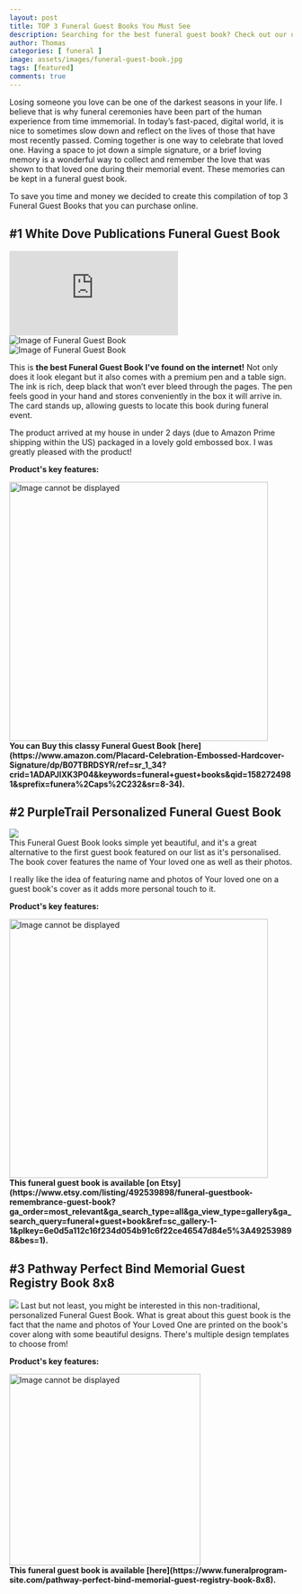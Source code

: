 ```yaml
---
layout: post
title: TOP 3 Funeral Guest Books You Must See
description: Searching for the best funeral guest book? Check out our ultimate list of the top 3 funeral guest books that you can buy online! Every guest book on our list has unique and amazing features.
author: Thomas
categories: [ funeral ]
image: assets/images/funeral-guest-book.jpg
tags: [featured]
comments: true
---
```

Losing someone you love can be one of the darkest seasons in your life. I believe that is why funeral ceremonies have been part of the human experience from time immemorial. 
In today’s fast-paced, digital world, it is nice to sometimes slow down and reflect on the lives of those that have most recently passed. 
Coming together is one way to celebrate that loved one. Having a space to jot down a simple signature, or a brief loving memory is a wonderful way to collect and remember 
the love that was shown to that loved one during their memorial event. These memories can be kept in a funeral guest book.

To save you time and money we decided to create this compilation of top 3 Funeral Guest Books that you can purchase online.


## #1 White Dove Publications Funeral Guest Book

<div class="embed-responsive embed-responsive-16by9">
    <iframe class="embed-responsive-item rounded-corners" src="https://www.youtube.com/embed/CV1w4NYGgaM" frameborder="0" allow="accelerometer; autoplay; encrypted-media; gyroscope; picture-in-picture" allowfullscreen></iframe>
</div>
<div class="gallery">
    <div class="gallery-img img-col-2">
        <img class="rounded-corners" src="https://images-na.ssl-images-amazon.com/images/I/81Mn6LA3TnL._SL1500_.jpg" alt="Image of Funeral Guest Book" />
    </div>
    <div class="gallery-img img-col-2">
        <img class="rounded-corners" src="https://images-na.ssl-images-amazon.com/images/I/710629CkaGL._SL1500_.jpg" alt="Image of Funeral Guest Book" />
    </div>
</div>

This is **the best Funeral Guest Book I've found on the internet!** Not only does it look elegant but it also comes with a premium pen and a table sign. The ink is rich, deep black that won’t ever bleed through the pages. The pen feels good in your hand and stores conveniently in the box it will arrive in. The card stands up, allowing guests to locate this book during funeral event.

The product arrived at my house in under 2 days (due to Amazon Prime shipping within the US) packaged in a lovely gold embossed box. I was greatly pleased with the product!

<p><b>Product's key features:</b></p>
<img src="{{site.baseurl}}/assets/images/funeral-guest-book-features-1.png" alt="Image cannot be displayed" width="460" /><br>
<b>You can Buy this classy Funeral Guest Book [here](https://www.amazon.com/Placard-Celebration-Embossed-Hardcover-Signature/dp/B07TBRDSYR/ref=sr_1_34?crid=1ADAPJIXK3P04&keywords=funeral+guest+books&qid=1582724981&sprefix=funera%2Caps%2C232&sr=8-34).</b>

## #2 PurpleTrail Personalized Funeral Guest Book

<img class="rounded-corners" src="{{site.baseurl}}/assets/images/personalized-funeral-guest-book.jpg" /><br>
This Funeral Guest Book looks simple yet beautiful, and it's a great alternative to the first guest book featured on our list as it's personalised. The book cover features the name of Your loved one as well as their photos.

I really like the idea of featuring name and photos of Your loved one on a guest book's cover as it adds more personal touch to it.

<p><b>Product's key features:</b></p>
<img src="{{site.baseurl}}/assets/images/funeral-guest-book-features-2.png" alt="Image cannot be displayed" width="460" /><br>
<b>This funeral guest book is available [on Etsy](https://www.etsy.com/listing/492539898/funeral-guestbook-remembrance-guest-book?ga_order=most_relevant&ga_search_type=all&ga_view_type=gallery&ga_search_query=funeral+guest+book&ref=sc_gallery-1-1&plkey=6e0d5a112c16f234d054b91c6f22ce46547d84e5%3A492539898&bes=1).</b>

## #3 Pathway Perfect Bind Memorial Guest Registry Book 8x8

<img class="rounded-corners" src="{{site.baseurl}}/assets/images/pathway-perfect-bind-memorial-guest-registry-book.jpg" />
Last but not least, you might be interested in this non-traditional, personalized Funeral Guest Book. What is great about this guest book is the fact that the name and photos of Your Loved One are printed on the book's cover along with some beautiful designs. There's multiple design templates to choose from!

<p><b>Product's key features:</b></p>
<img src="{{site.baseurl}}/assets/images/funeral-guest-book-features-3.png" alt="Image cannot be displayed" width="340" /><br>
<b>This funeral guest book is available [here](https://www.funeralprogram-site.com/pathway-perfect-bind-memorial-guest-registry-book-8x8).</b>
